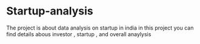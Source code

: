 # Startup-analysis 
The project is about data analysis on startup in india in this project you can find details abous investor , startup , and overall anaylysis
